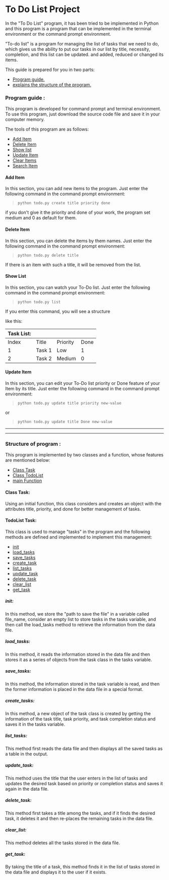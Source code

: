 # To Do List Project
In the "To Do List" program, it has been tried to be implemented in Python and this program is a program that can be implemented in the terminal environment or the command prompt environment.

"To-do list" is a program for managing the list of tasks that we need to do, which gives us the ability to put our tasks in our list by title, necessity, completion, and this list can be updated. and added, reduced or changed its items.

This guide is prepared for you in two parts:
* <a href='#guide'>Program guide.</a>
* <a href='#structure'>explains the structure of the program.</a>

<h3 id='guide'> Program guide :</h3>
This program is developed for command prompt and terminal environment. To use this program, just download the source code file and save it in your computer memory.

The tools of this program are as follows:

* <a href='#add'>Add Item</a>
* <a href='#delete'>Delete Item</a>
* <a href='#list'>Show list</a>
* <a href='#update'>Update Item</a>
* <a href='#clear'>Clear Items</a>
* <a href='#search'>Search Item</a>


<h4 id='add'>Add Item</h4>
In this section, you can add new items to the program. Just enter the following command in the command prompt environment:

> `python todo.py create title priority done`

if you don't give it the priority and done of your work, the program set medium and 0 as default for them.

<h4 id='delete'>Delete Item</h4>
In this section, you can delete the items by them names. Just enter the following command in the command prompt environment:

> `python todo.py delete title`

If there is an item with such a title, it will be removed from the list.

<h4 id='list'>Show List</h4>
In this section, you can watch your To-Do list. Just enter the following command in the command prompt environment:

> `python todo.py list`

If you enter this command, you will see a structure 

like this: 


|Task List:|    |   |   |
| --- | --- | --- | --- |
|Index  |Title  |Priority|  Done |      
| 1 | Task 1 | Low | 1 |
|2 | Task 2 | Medium | 0 |

<h4 id='update'>Update Item</h4>
In this section, you can edit your To-Do list priority or Done feature of your Item by its title. Just enter the following command in the command prompt environment:

> `python todo.py update title priority new-value`

or

> `python todo.py update title Done new-value`


---
---

<h3 id='structure'> Structure of program :</h3>

This program is implemented by two classes and a function, whose features are mentioned below:

+ <a href='#task_class'>Class Task</a>
+ <a href='#todolist_class'>Class TodoList</a>
+ <a href='#task_class'>main Function</a>

<h4 id='task_class'>Class Task:</h4>
Using an initial function, this class considers and creates an object with the attributes title, priority, and done for better management of tasks.

<h4 id='todolist_class'>TodoList Task:</h4>
This class is used to manage "tasks" in the program and the following methods are defined and implemented to implement this management:

+ <a href="#init">init</a>
+ <a href="#load_tasks">load_tasks</a>
+ <a href="#save_tasks">save_tasks</a>
+ <a href="#create_tasks">create_task</a>
+ <a href="#list_tasks">list_tasks</a>
+ <a href="#update_task">update_task</a>
+ <a href="#delete_task">delete_task</a>
+ <a href="#clear_list">clear_list</a>
+ <a href="#get_task">get_task</a>

<h5 id='init'>init:</h5>

In this method, we store the "path to save the file" in a variable called file_name, consider an empty list to store tasks in the tasks variable, and then call the load_tasks method to retrieve the information from the data file.

<h5 id='load_tasks'>load_tasks:</h5>

In this method, it reads the information stored in the data file and then stores it as a series of objects from the task class in the tasks variable.

<h5 id='save_tasks'>save_tasks:</h5>

In this method, the information stored in the task variable is read, and then the former information is placed in the data file in a special format.

<h5 id='create_tasks'>create_tasks:</h5>

In this method, a new object of the task class is created by getting the information of the task title, task priority, and task completion status and saves it in the tasks variable.

<h5 id='list_tasks'>list_tasks:</h5>

This method first reads the data file and then displays all the saved tasks as a table in the output.

<h5 id='update_task'>update_task:</h5>

This method uses the title that the user enters in the list of tasks and updates the desired task based on priority or completion status and saves it again in the data file.


<h5 id='delete_task'>delete_task:</h5>

This method first takes a title among the tasks, and if it finds the desired task, it deletes it and then re-places the remaining tasks in the data file.

<h5 id='clear_list'>clear_list:</h5>

This method deletes all the tasks stored in the data file.

<h5 id='get_task'>get_task:</h5>

By taking the title of a task, this method finds it in the list of tasks stored in the data file and displays it to the user if it exists.
